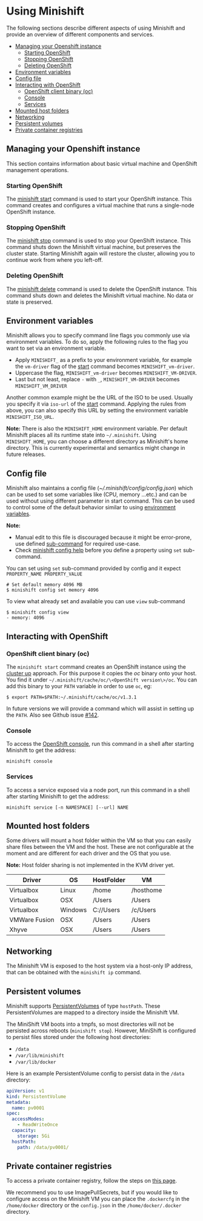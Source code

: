 # Using Minishift

The following sections describe different aspects of using Minishift and provide an
overview of different components and services.

<!-- MarkdownTOC -->

- [Managing your Openshift instance](#managing-your-openshift-instance)
  - [Starting OpenShift](#starting-openshift)
  - [Stopping OpenShift](#stopping-openshift)
  - [Deleting OpenShift](#deleting-openshift)
- [Environment variables](#environment-variables)
- [Config file](#config-file)
- [Interacting with OpenShift](#interacting-with-openshift)
  - [OpenShift client binary \(oc\)](#openshift-client-binary-oc)
  - [Console](#console)
  - [Services](#services)
- [Mounted host folders](#mounted-host-folders)
- [Networking](#networking)
- [Persistent volumes](#persistent-volumes)
- [Private container registries](#private-container-registries)

<!-- /MarkdownTOC -->

<a name="managing-your-openshift-instance"></a>
## Managing your Openshift instance

This section contains information about basic virtual machine and OpenShift management operations.

<a name="starting-openshift"></a>
### Starting OpenShift

The [minishift start](./minishift_start.md) command is used to start your OpenShift instance.
This command creates and configures a virtual machine that runs a single-node OpenShift instance.

<a name="stopping-openshift"></a>
### Stopping OpenShift

The [minishift stop](./minishift_stop.md) command is used to stop your OpenShift instance.
This command shuts down the Minishift virtual machine, but preserves the cluster state.
Starting Minishift again will restore the cluster, allowing you to continue work from where you left-off.

<a name="deleting-openshift"></a>
### Deleting OpenShift

The [minishift delete](./minishift_delete.md) command is used to delete the OpenShift instance.
This command shuts down and deletes the Minishift virtual machine. No data or state is preserved.

<a name="environment-variables"></a>
## Environment variables

Minishift allows you to specify command line flags you commonly use via environment variables.
To do so, apply the following rules to the flag you want to set via an environment variable.

* Apply `MINISHIFT_` as a prefix to your environment variable, for example the `vm-driver` flag
  of the [start](./minishift_start.md) command becomes `MINISHIFT_vm-driver`.
* Uppercase the flag, `MINISHIFT_vm-driver` becomes `MINISHIFT_VM-DRIVER`.
* Last but not least, replace `-` with `_`, `MINISHIFT_VM-DRIVER` becomes `MINISHIFT_VM_DRIVER`

Another common example might be the URL of the ISO to be used. Usually you specify it via
`iso-url` of the [start](./minishift_start.md) command. Applying the rules from above, you can
also specify this URL by setting the environment variable `MINISHIFT_ISO_URL`.

**Note:** There is also the `MINISHIFT_HOME` environment variable. Per default Minishift places all
its runtime state into `~/.minishift`. Using `MINISHIFT_HOME`, you can choose a different directory
as Minishift's home directory. This is currently experimental and semantics might change in
future releases.

<a name="config-file"></a>
## Config file

Minishift also maintains a config file (_~/.minishift/config/config.json_) which can be used to set some
variables like (CPU, memory ...etc.) and can be used without using different parameter in start command.
This can be used to control some of the default behavior similar to using
[environment variables](#environment-variables).

**Note:**

* Manual edit to this file is discouraged because it might be error-prone,
use defined [sub-command](./docs/minishift_config_set.md) for required use-case.
* Check [minishift config help](./docs/minishift_config.md) before you define a property using `set` sub-command.

You can set using `set` sub-command provided by config and it expect `PROPERTY_NAME PROPERTY_VALUE`

    # Set default memory 4096 MB
    $ minishift config set memory 4096

To view what already set and available you can use `view` sub-command

    $ minishift config view
    - memory: 4096

<a name="interacting-with-openshift"></a>
## Interacting with OpenShift

<a name="openshift-client-binary-oc"></a>
### OpenShift client binary (oc)

The `minishift start` command creates an OpenShift instance using the
[cluster up](https://github.com/openshift/origin/blob/master/docs/cluster_up_down.md) approach.
For this purpose it copies the _oc_ binary onto  your host. You find it under
`~/.minishift/cache/oc/\<OpenShift version\>/oc`. You can add this binary to your `PATH` variable
in order to use `oc`, eg:

    $ export PATH=$PATH:~/.minishift/cache/oc/v1.3.1

In future versions we will provide a command which will assist in setting up the `PATH`. Also
see Github issue [#142](https://github.com/minishift/minishift/issues/142).

<a name="console"></a>
### Console

To access the [OpenShift console](https://docs.openshift.org/latest/architecture/infrastructure_components/web_console.html),
run this command in a shell after starting Minishift to get the address:

```shell
minishift console
```

<a name="services"></a>
### Services

To access a service exposed via a node port, run this command in a shell after starting Minishift to get the address:

```shell
minishift service [-n NAMESPACE] [--url] NAME
```

<a name="mounted-host-folders"></a>
## Mounted host folders

Some drivers will mount a host folder within the VM so that you can easily share files between the VM and the host.
These are not configurable at the moment and are different for each driver and the OS that you use.

**Note:** Host folder sharing is not implemented in the KVM driver yet.

| Driver | OS | HostFolder | VM |
| --- | --- | --- | --- |
| Virtualbox | Linux | /home | /hosthome |
| Virtualbox | OSX | /Users | /Users |
| Virtualbox | Windows | C://Users | /c/Users |
| VMWare Fusion | OSX | /Users | /Users |
| Xhyve | OSX | /Users | /Users |

<a name="networking"></a>
## Networking

The Minishift VM is exposed to the host system via a host-only IP address, that can be obtained
with the `minishift ip` command.

<a name="persistent-volumes"></a>
## Persistent volumes

Minishift supports [PersistentVolumes](https://docs.openshift.org/latest/dev_guide/persistent_volumes.html)
of type `hostPath`. These PersistentVolumes are mapped to a directory inside the Minishift VM.

The MiniShift VM boots into a tmpfs, so most directories will not be persisted across reboots (`minishift stop`).
However, MiniShift is configured to persist files stored under the following host directories:

* `/data`
* `/var/lib/minishift`
* `/var/lib/docker`

Here is an example PersistentVolume config to persist data in the `/data` directory:

```yaml
apiVersion: v1
kind: PersistentVolume
metadata:
  name: pv0001
spec:
  accessModes:
    - ReadWriteOnce
  capacity:
    storage: 5Gi
  hostPath:
    path: /data/pv0001/
```

<a name="private-container-registries"></a>
## Private container registries

To access a private container registry, follow the steps on [this page](http://kubernetes.io/docs/user-guide/images/).

We recommend you to use ImagePullSecrets, but if you would like to configure access on the
Minishift VM you can place the `.dockercfg` in the `/home/docker` directory or the `config.json`
in the `/home/docker/.docker` directory.
